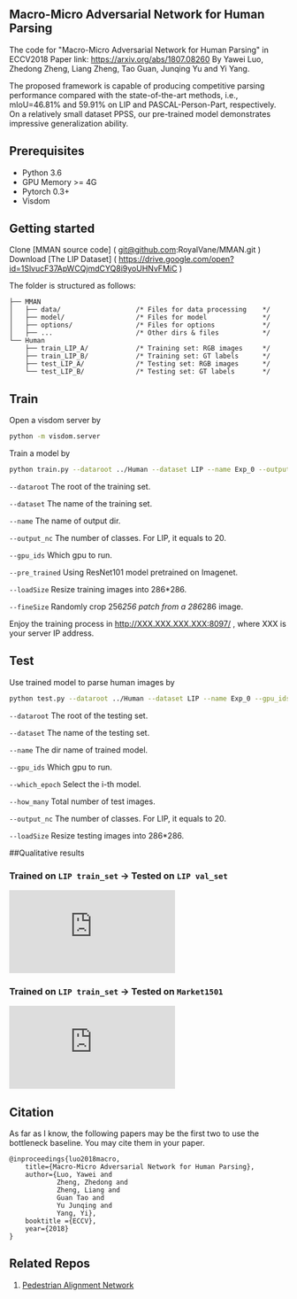 
## Macro-Micro Adversarial Network for Human Parsing
The code for "Macro-Micro Adversarial Network for Human Parsing" in ECCV2018
Paper link: https://arxiv.org/abs/1807.08260
By Yawei Luo, Zhedong Zheng, Liang Zheng, Tao Guan, Junqing Yu and Yi Yang.

The proposed framework is capable of producing competitive parsing performance compared with the state-of-the-art methods, i.e., mIoU=46.81% and 59.91% on LIP and
PASCAL-Person-Part, respectively. On a relatively small dataset PPSS, our pre-trained model demonstrates impressive generalization ability.


## Prerequisites
- Python 3.6
- GPU Memory >= 4G
- Pytorch 0.3+
- Visdom


## Getting started
Clone 		[MMAN source code]	( git@github.com:RoyalVane/MMAN.git )
Download 	[The LIP Dataset]	( https://drive.google.com/open?id=1SlvucF37ApWCQjmdCYQ8i9yoUHNvFMiC )

The folder is structured as follows:
```
├── MMAN
│   ├── data/                 	/* Files for data processing  	*/
│   ├── model/                 	/* Files for model    			*/
│   ├── options/          		/* Files for options    		*/
│	├── ...						/* Other dirs & files 			*/
└── Human
    ├── train_LIP_A/			/* Training set: RGB images		*/
	├── train_LIP_B/			/* Training set: GT	labels		*/
	├── test_LIP_A/				/* Testing set: RGB images		*/
	└── test_LIP_B/				/* Testing set: GT labels		*/
```


## Train
Open a visdom server by
```bash
python -m visdom.server
```

Train a model by
```bash
python train.py --dataroot ../Human --dataset LIP --name Exp_0 --output_nc 20 --gpu_ids 0 --pre_trained --loadSize 286 --fineSize 256
```
`--dataroot` The root of the training set.

`--dataset` The name of the training set.

`--name` The name of output dir. 

`--output_nc` The number of classes. For LIP, it equals to 20. 

`--gpu_ids` Which gpu to run.

`--pre_trained` Using ResNet101 model pretrained on Imagenet.

`--loadSize` Resize training images into 286*286.

`--fineSize` Randomly crop 256*256 patch from a 286*286 image.

Enjoy the training process in http://XXX.XXX.XXX.XXX:8097/ , where XXX is your server IP address.


## Test
Use trained model to parse human images by
```bash
python test.py --dataroot ../Human --dataset LIP --name Exp_0 --gpu_ids 0 --which_epoch 30 --how_many 10000 --output_nc 20 --loadSize 286
```
`--dataroot` The root of the testing set.

`--dataset` The name of the testing set.

`--name` The dir name of trained model.

`--gpu_ids` Which gpu to run.

`--which_epoch` Select the i-th model.

`--how_many` Total number of test images.

`--output_nc` The number of classes. For LIP, it equals to 20. 

`--loadSize` Resize testing images into 286*286.


##Qualitative results
### Trained on ``LIP train_set`` -> Tested on ``LIP val_set``
![](https://github.com/RoyalVane/MMAN/tree/master/PDFs/LIP.pdf)

### Trained on ``LIP train_set`` -> Tested on ``Market1501``
![](https://github.com/RoyalVane/MMAN/tree/master/PDFs/Market1501.pdf)

## Citation

As far as I know, the following papers may be the first two to use the bottleneck baseline. You may cite them in your paper.
```
@inproceedings{luo2018macro,
	title={Macro-Micro Adversarial Network for Human Parsing},
	author={Luo, Yawei and 
			Zheng, Zhedong and 
			Zheng, Liang and 
			Guan Tao and 
			Yu Junqing and 
			Yang, Yi},
	booktitle ={ECCV},
	year={2018}
}

```

## Related Repos
1. [Pedestrian Alignment Network](https://github.com/layumi/Pedestrian_Alignment)

